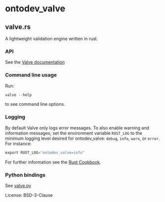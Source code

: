 # ontodev_valve

<!-- Please do not edit README.md directly. To generate a new readme from the crate documentation
     in src/lib.rs, install cargo-readme using `cargo install cargo-readme` and then run:
     `cargo readme > README.md` -->

## valve.rs
A lightweight validation engine written in rust.

### API
See the [Valve documentation](target/doc/ontodev_valve/valve/index.html)

### Command line usage
Run:
```rust
valve --help
```
to see command line options.

### Logging
By default Valve only logs error messages. To also enable warning and information messages,
set the environment variable `RUST_LOG` to the minimum logging level desired for ontodev_valve:
`debug`, `info`, `warn`, or `error`.
For instance:
```rust
export RUST_LOG="ontodev_valve=info"
```
For further information see the [Rust Cookbook](https://rust-lang-nursery.github.io/rust-cookbook/development_tools/debugging/config_log.html).

### Python bindings
See [valve.py](https://github.com/ontodev/valve.py)

License: BSD-3-Clause
